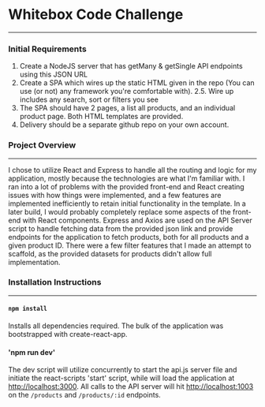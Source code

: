 # Whitebox Code Challenge
---
### Initial Requirements

1. Create a NodeJS server that has getMany & getSingle API endpoints using this JSON URL
2. Create a SPA which wires up the static HTML given in the repo (You can use (or not) any framework you're comfortable with).
2.5. Wire up includes any search, sort or filters you see
3. The SPA should have 2 pages, a list all products, and an individual product page. Both HTML templates are provided.
4. Delivery should be a separate github repo on your own account.

### Project Overview
---

I chose to utilize React and Express to handle all the routing and logic for my application, mostly because the technologies are what I'm familiar with. I ran into a lot of problems with the provided front-end and React creating issues with how things were implemented, and a few features are implemented inefficiently to retain initial functionality in the template. In a later build, I would probably completely replace some aspects of the front-end with React components. Express and Axios are used on the API Server script to handle fetching data from the provided json link and provide endpoints for the application to fetch products, both for all products and a given product ID. There were a few filter features that I made an attempt to scaffold, as the provided datasets for products didn't allow full implementation.

### Installation Instructions
---

#### `npm install`
Installs all dependencies required. The bulk of the application was bootstrapped with create-react-app.

#### 'npm run dev'
The dev script will utilize concurrently to start the api.js server file and initiate the react-scripts 'start' script, while will load the application at [http://localhost:3000](http:/localhost:3000). All calls to the API server will hit [http://localhost:1003](http://localhost:1003) on the `/products` and `/products/:id` endpoints.
